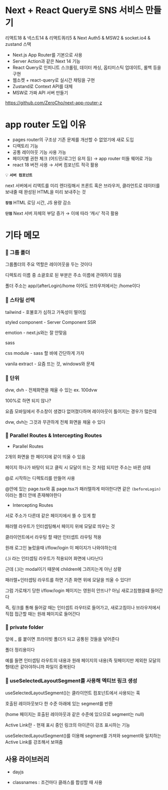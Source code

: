 # Next + React Query로 SNS 서비스 만들기

리액트18 & 넥스트14 & 리액트쿼리5 & Next Auth5 & MSW2 & socket.io4 & zustand 스택

- Next.js App Router를 기본으로 사용
- Server Action과 같은 Next 14 기능
- React Query로 인피니트 스크롤링, 데이터 캐싱, 옵티미스틱 업데이트, 롤백 등을 구현
- 웹소켓 + react-query로 실시간 채팅을 구현
- Zustand로 Context API를 대체
- MSW로 가짜 API 서버 만들기

https://github.com/ZeroCho/next-app-router-z

# app router 도입 이유

- pages router의 구조상 기존 문제를 개선할 수 없었기에 새로 도입
- 디렉토리 기능
- 공통 레이아웃 기능 사용 가능
- 페이지별 권한 체크 (어드민/로그인 유저 등) → app router 미들 웨어로 가능
- react 18 버전 사용 → 서버 컴포넌트 적극 활용

💡 **`서버 컴포넌트`**

next 서버에서 리액트를 미리 렌더링해서 프론트 혹은 브라우저, 클라언트로 데이터를 보내줄 때 완성된 HTML을 미리 보내주는 것

**`장점`** HTML 로딩 시간, JS 용량 감소

**`단점`** Next 서버 자체의 부담 증가 → 이에 따라 ‘캐시’ 적극 활용

# 기타 메모

### 📍 그룹 폴더

그룹폴더의 주요 역할은 레이어웃을 두는 것이다

디렉토리 이름 중 소괄호로 된 부분은 주소 이름에 관여하지 않음

폴더 주소는 app/(afterLogin)/home 이어도 브라우저에서는 /home이다


### 📍 스타일 선택

tailwind - 호불호가 심하고 가독성이 떨어짐

styled component - Server Component SSR

emotion - next.js와는 잘 안맞음

sass

css module - sass 할 바에 간단하게 가자

vanila extract - 요즘 뜨는 것, windows와 문제

### 📍 단위

dvw, dvh - 전체화면을 채울 수 있는 ex. 100dvw

100%로 하면 되지 않나?

요즘 모바일에서 주소창이 생겼다 없어졌다하며 레이아웃이 틀어지는 경우가 많은데

dvw, dvh는 그것과 무관하게 전체 화면을 채울 수 있다

### 📍 Parallel Routes & Intercepting Routes

- Parallel Routes

2개의 화면을 한 페이지에 같이 띄울 수 있음

페이지 하나가 바탕이 되고 클릭 시 모달이 뜨는 것 처럼 되지만 주소는 바뀐 상태

@로 시작하는 디렉토리를 만들어 사용

@안에 있는 page.tsx와 홈 page.tsx가 패러렐하게 떠야한다면 같은 `(beforeLogin)`이라는 폴더 안에 존재해야한다

- Intercepting Routes

서로 주소가 다른데 같은 페이지에서 뜰 수 있게 함

패러렐 라우트가 인터셉팅해서 페이지 위에 모달로 띄우는 것

클라이언트에서 라우팅 할 때만 인터셉트 라우팅 적용

원래 로그인 눌렀을때 i/flow/login 이 페이지가 나와야하는데

(.)i 라는 인터셉팅 라우트가 적용되어 화면에 나타난다

근데 (.)i는 modal이기 때문에 children에 그려지는게 아닌 상황

패러렐+인터셉팅 라우트를 하면 기존 화면 위에 모달을 띄울 수 있다!!

그럼 가로채기 당한 i/flow/login 페이지는 영원히 안뜨나? 아님 새로고침했을떄 들어간다 

즉, 링크를 통해 들어갈 때는 인터셉트 라우터로 들어가고, 새로고침이나 브라우저에서 직접 접근할 때는 원래 페이지로 들어간다

### 📍 private folder

앞에 _ 를 붙이면 프라이빗 폴더가 되고 공통된 것들을 넣어준다

폴더 정리용이다

예를 들면 인터셉팅 라우트의 내용과 원래 페이지의 내용(즉 뒷페이지만 제외한 모달의 형태)은 같아야하니까 파일이 중복된다

### 📍 useSelectedLayoutSegment를 사용해 엑티브 링크 생성

useSelectedLayoutSegment()는 클라이언트 컴포넌트에서 사용되는 훅

호출된 레이아웃보다 한 수준 아래에 있는 segment를 반환

(home 페이지는 호출된 레이아웃과 같은 수준에 있으므로 segment는 null)

Active Link란 - 현재 표시 중인 링크의 아이콘이 강조 표시하는 기능

useSelectedLayoutSegment()를 이용해 segment를 가져와 segment와 일치하는 Active Link를 강조해서 보여줌

## 사용 라이브러리

- dayjs

- classnames : 조건마다 클래스를 합성할 때 사용